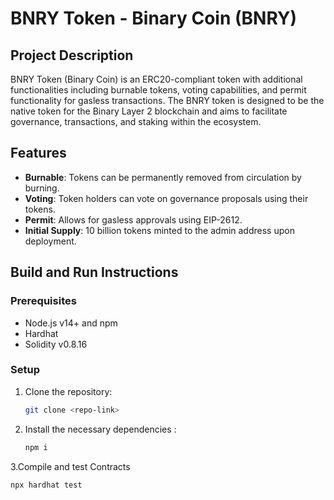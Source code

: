 # BNRY Token - Binary Coin (BNRY)

## Project Description
BNRY Token (Binary Coin) is an ERC20-compliant token with additional functionalities including burnable tokens, voting capabilities, and permit functionality for gasless transactions. The BNRY token is designed to be the native token for the Binary Layer 2 blockchain and aims to facilitate governance, transactions, and staking within the ecosystem.

## Features
- **Burnable**: Tokens can be permanently removed from circulation by burning.
- **Voting**: Token holders can vote on governance proposals using their tokens.
- **Permit**: Allows for gasless approvals using EIP-2612.
- **Initial Supply**: 10 billion tokens minted to the admin address upon deployment.

## Build and Run Instructions

### Prerequisites
- Node.js v14+ and npm
- Hardhat
- Solidity v0.8.16

### Setup
1. Clone the repository:
   ```bash
   git clone <repo-link>

2. Install the necessary dependencies :
   ```bash
   npm i 

3.Compile and test Contracts
   ```bash
   npx hardhat test
















